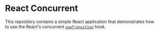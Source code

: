 # React Concurrent

This repository contains a simple React application that demonstrates how to use the React's concurrent [`useTransition`](https://reactjs.org/docs/hooks-reference.html#usetransition) hook.
